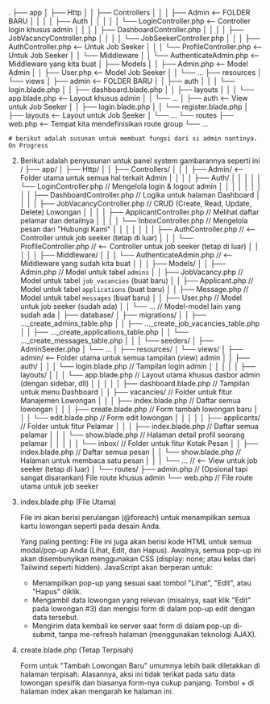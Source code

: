 .
├── app
│   ├── Http
│   │   ├── Controllers
│   │   │   ├── Admin                 <-- FOLDER BARU
│   │   │   │   ├── Auth
│   │   │   │   │   └── LoginController.php  <-- Controller login khusus admin
│   │   │   │   ├── DashboardController.php
│   │   │   │   ├── JobVacancyController.php
│   │   │   │   └── JobSeekerController.php
│   │   │   ├── AuthController.php      <-- Untuk Job Seeker
│   │   │   └── ProfileController.php   <-- Untuk Job Seeker
│   │   └── Middleware
│   │       └── AuthenticateAdmin.php   <-- Middleware yang kita buat
│   ├── Models
│   │   ├── Admin.php                 <-- Model Admin
│   │   ├── User.php                  <-- Model Job Seeker
│   │   └── ...
├── resources
│   └── views
│       ├── admin                     <-- FOLDER BARU
│       │   ├── auth
│       │   │   └── login.blade.php
│       │   ├── dashboard.blade.php
│       │   ├── layouts
│       │   │   └── app.blade.php       <-- Layout khusus admin
│       │   └── ...
│       ├── auth                      <-- View untuk Job Seeker
│       │   ├── login.blade.php
│       │   └── register.blade.php
│       ├── layouts                   <-- Layout untuk Job Seeker
│       └── ...
└── routes
    ├── web.php                     <-- Tempat kita mendefinisikan route group
    └── ...

    # berikut adalah susunan untuk membuat fungsi dari si admin nantinya. On Progress

2. Berikut adalah penyusunan untuk panel system gambarannya seperti ini
/
├── app/
│   ├── Http/
│   │   ├── Controllers/
│   │   │   ├── Admin/  <-- Folder utama untuk semua hal terkait Admin
│   │   │   │   ├── Auth/
│   │   │   │   │   └── LoginController.php       // Mengelola login & logout admin
│   │   │   │   │
│   │   │   │   ├── DashboardController.php     // Logika untuk halaman Dashboard
│   │   │   │   ├── JobVacancyController.php    // CRUD (Create, Read, Update, Delete) Lowongan
│   │   │   │   ├── ApplicantController.php     // Melihat daftar pelamar dan detailnya
│   │   │   │   └── InboxController.php         // Mengelola pesan dari "Hubungi Kami"
│   │   │   │
│   │   │   ├── AuthController.php          // <-- Controller untuk job seeker (tetap di luar)
│   │   │   └── ProfileController.php         // <-- Controller untuk job seeker (tetap di luar)
│   │   │
│   │   ├── Middleware/
│   │   │   └── AuthenticateAdmin.php         // <-- Middleware yang sudah kita buat
│   │
│   ├── Models/
│   │   ├── Admin.php                       // Model untuk tabel `admins`
│   │   ├── JobVacancy.php                  // Model untuk tabel `job_vacancies` (buat baru)
│   │   ├── Applicant.php                   // Model untuk tabel `applications` (buat baru)
│   │   ├── Message.php                     // Model untuk tabel `messages` (buat baru)
│   │   ├── User.php                        // Model untuk job seeker (sudah ada)
│   │   └── ...                             // Model-model lain yang sudah ada
│
├── database/
│   ├── migrations/
│   │   ├── ..._create_admins_table.php
│   │   ├── ..._create_job_vacancies_table.php
│   │   ├── ..._create_applications_table.php
│   │   └── ..._create_messages_table.php
│   │
│   └── seeders/
│       ├── AdminSeeder.php
│       └── ...
│
├── resources/
│   └── views/
│       ├── admin/  <-- Folder utama untuk semua tampilan (view) admin
│       │   ├── auth/
│       │   │   └── login.blade.php           // Tampilan login admin
│       │   │
│       │   ├── layouts/
│       │   │   └── app.blade.php             // Layout utama khusus dasbor admin (dengan sidebar, dll)
│       │   │
│       │   ├── dashboard.blade.php         // Tampilan untuk menu Dashboard
│       │   ├── vacancies/                  // Folder untuk fitur Manajemen Lowongan
│       │   │   ├── index.blade.php         // Daftar semua lowongan
│       │   │   ├── create.blade.php        // Form tambah lowongan baru
│       │   │   └── edit.blade.php          // Form edit lowongan
│       │   │
│       │   ├── applicants/                 // Folder untuk fitur Pelamar
│       │   │   ├── index.blade.php         // Daftar semua pelamar
│       │   │   └── show.blade.php          // Halaman detail profil seorang pelamar
│       │   │
│       │   └── inbox/                      // Folder untuk fitur Kotak Pesan
│       │       ├── index.blade.php         // Daftar semua pesan
│       │       └── show.blade.php          // Halaman untuk membaca satu pesan
│       │
│       └── ...                             // <-- View untuk job seeker (tetap di luar)
│
└── routes/
    ├── admin.php                         // (Opsional tapi sangat disarankan) File route khusus admin
    └── web.php                             // File route utama untuk job seeker


1. index.blade.php (File Utama)

    File ini akan berisi perulangan (@foreach) untuk menampilkan semua kartu lowongan seperti pada desain Anda.
    
    Yang paling penting: File ini juga akan berisi kode HTML untuk semua modal/pop-up Anda (Lihat, Edit, dan Hapus). Awalnya, semua pop-up ini akan disembunyikan menggunakan CSS (display: none; atau kelas dari Tailwind seperti hidden).
    JavaScript akan berperan untuk:
    - Menampilkan pop-up yang sesuai saat tombol "Lihat", "Edit", atau "Hapus" diklik.
    - Mengambil data lowongan yang relevan (misalnya, saat klik "Edit" pada lowongan #3) dan mengisi form di dalam pop-up edit dengan data tersebut.
    - Mengirim data kembali ke server saat form di dalam pop-up di-submit, tanpa me-refresh halaman (menggunakan teknologi AJAX).

2. create.blade.php (Tetap Terpisah)

    Form untuk "Tambah Lowongan Baru" umumnya lebih baik diletakkan di halaman terpisah. Alasannya, aksi ini tidak terikat pada satu data lowongan spesifik dan biasanya form-nya cukup panjang. Tombol + di halaman index akan mengarah ke halaman ini.
